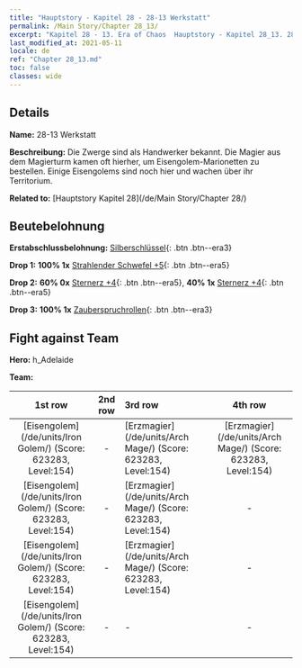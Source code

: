 ```yaml
---
title: "Hauptstory - Kapitel 28 - 28-13 Werkstatt"
permalink: /Main Story/Chapter 28_13/
excerpt: "Kapitel 28 - 13. Era of Chaos  Hauptstory - Kapitel 28_13. 28-13 Werkstatt"
last_modified_at: 2021-05-11
locale: de
ref: "Chapter 28_13.md"
toc: false
classes: wide
---
```


## Details

 **Name:** 28-13 Werkstatt

 **Beschreibung:** Die Zwerge sind als Handwerker bekannt. Die Magier aus dem Magierturm kamen oft hierher, um Eisengolem-Marionetten zu bestellen. Einige Eisengolems sind noch hier und wachen über ihr Territorium.

 **Related to:** [Hauptstory Kapitel 28](/de/Main Story/Chapter 28/)

## Beutebelohnung

 **Erstabschlussbelohnung:** [Silberschlüssel](/ItemsDE/con_693/){: .btn .btn--era3}

 **Drop 1:** **100% 1x** [Strahlender Schwefel +5](/ItemsDE/mat_99/){: .btn .btn--era5}

 **Drop 2:** **60% 0x** [Sternerz +4](/ItemsDE/mat_89/){: .btn .btn--era5}, **40% 1x** [Sternerz +4](/ItemsDE/mat_89/){: .btn .btn--era5}

 **Drop 3:** **100% 1x** [Zauberspruchrollen](/ItemsDE/con_694/){: .btn .btn--era3}


## Fight against Team
 **Hero:** h_Adelaide

 **Team:**


  | 1st row | 2nd row | 3rd row | 4th row |
  |:----:|:----:|:----|:----:|
  | [Eisengolem](/de/units/Iron Golem/) (Score: 623283, Level:154)  | - | [Erzmagier](/de/units/Arch Mage/) (Score: 623283, Level:154)  | [Erzmagier](/de/units/Arch Mage/) (Score: 623283, Level:154)  |
  | [Eisengolem](/de/units/Iron Golem/) (Score: 623283, Level:154)  | - | [Erzmagier](/de/units/Arch Mage/) (Score: 623283, Level:154)  | - |
  | [Eisengolem](/de/units/Iron Golem/) (Score: 623283, Level:154)  | - | [Erzmagier](/de/units/Arch Mage/) (Score: 623283, Level:154)  | - |
  | [Eisengolem](/de/units/Iron Golem/) (Score: 623283, Level:154)  | - | - | - |


